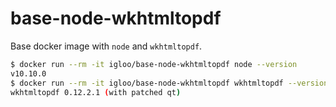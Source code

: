
# base-node-wkhtmltopdf

Base docker image with `node` and `wkhtmltopdf`.

```sh
$ docker run --rm -it igloo/base-node-wkhtmltopdf node --version
v10.10.0
$ docker run --rm -it igloo/base-node-wkhtmltopdf wkhtmltopdf --version
wkhtmltopdf 0.12.2.1 (with patched qt)
```
